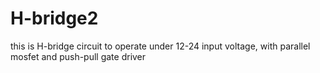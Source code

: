 # H-bridge2
this is H-bridge circuit to operate under 12-24 input voltage, with parallel mosfet and push-pull gate driver
